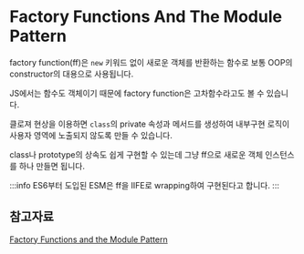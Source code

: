 # Factory Functions And The Module Pattern

factory function(ff)은 `new` 키워드 없이 새로운 객체를 반환하는 함수로 보통 OOP의 constructor의 대용으로 사용됩니다.

JS에서는 함수도 객체이기 때문에 factory function은 고차함수라고도 볼 수 있습니다.

클로져 현상을 이용하면 `class`의 private 속성과 메서드를 생성하여 내부구현 로직이 사용자 영역에 노출되지 않도록 만들 수 있습니다.

class나 prototype의 상속도 쉽게 구현할 수 있는데 그냥 ff으로 새로운 객체 인스턴스를 하나 만들면 됩니다.

:::info
ES6부터 도입된 ESM은 ff을 IIFE로 wrapping하여 구현된다고 합니다.
:::

## 참고자료

[Factory Functions and the Module Pattern](https://www.theodinproject.com/lessons/node-path-javascript-factory-functions-and-the-module-pattern)
